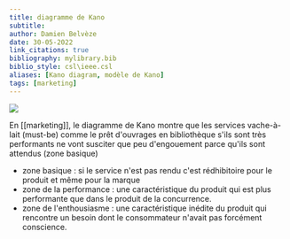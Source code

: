```yaml
---
title: diagramme de Kano
subtitle:
author: Damien Belvèze
date: 30-05-2022
link_citations: true
bibliography: mylibrary.bib
biblio_style: csl\ieee.csl
aliases: [Kano diagram, modèle de Kano]
tags: [marketing]
---
```


![](Kano_diagram.jpg)

En [[marketing]], le diagramme de Kano montre que les services vache-à-lait (must-be) comme le prêt d'ouvrages en bibliothèque s'ils sont très performants ne vont susciter que peu d'engouement parce qu'ils sont attendus (zone basique)

- zone basique : si le service n'est pas rendu c'est rédhibitoire pour le produit et même pour la marque
- zone de la performance : une caractéristique du produit qui est plus performante que dans le produit de la concurrence. 
- zone de l'enthousiasme : une caractéristique inédite du produit qui rencontre un besoin dont le consommateur n'avait pas forcément conscience.
